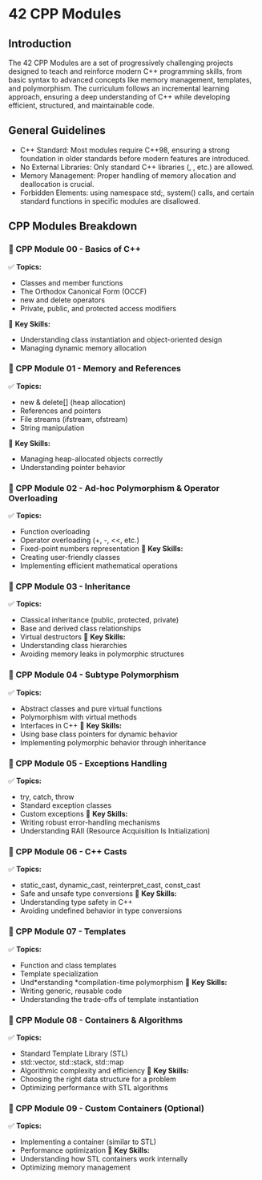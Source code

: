 # 42 CPP Modules

## Introduction
The 42 CPP Modules are a set of progressively challenging projects designed to teach and reinforce modern C++ programming skills, from basic syntax to advanced concepts like memory management, templates, and polymorphism. The curriculum follows an incremental learning approach, ensuring a deep understanding of C++ while developing efficient, structured, and maintainable code.

## General Guidelines
- C++ Standard: Most modules require C++98, ensuring a strong foundation in older standards before modern features are introduced.
- No External Libraries: Only standard C++ libraries (<iostream>, <algorithm>, etc.) are allowed.
- Memory Management: Proper handling of memory allocation and deallocation is crucial.
- Forbidden Elements: using namespace std;, system() calls, and certain standard functions in specific modules are disallowed.

## CPP Modules Breakdown
### 📌 CPP Module 00 - Basics of C++
✅ **Topics:**
- Classes and member functions
- The Orthodox Canonical Form (OCCF)
- new and delete operators
- Private, public, and protected access modifiers

🔧 **Key Skills:**
- Understanding class instantiation and object-oriented design
- Managing dynamic memory allocation

### 📌 CPP Module 01 - Memory and References
✅ **Topics:**
- new & delete[] (heap allocation)
- References and pointers
- File streams (ifstream, ofstream)
- String manipulation

🔧 **Key Skills:**
- Managing heap-allocated objects correctly
- Understanding pointer behavior

### 📌 CPP Module 02 - Ad-hoc Polymorphism & Operator Overloading
✅ **Topics:**
- Function overloading
- Operator overloading (+, -, <<, etc.)
- Fixed-point numbers representation
🔧 **Key Skills:**
- Creating user-friendly classes
- Implementing efficient mathematical operations

### 📌 CPP Module 03 - Inheritance
✅ **Topics:**
- Classical inheritance (public, protected, private)
- Base and derived class relationships
- Virtual destructors
🔧 **Key Skills:**
- Understanding class hierarchies
- Avoiding memory leaks in polymorphic structures

### 📌 CPP Module 04 - Subtype Polymorphism
✅ **Topics:**
- Abstract classes and pure virtual functions
- Polymorphism with virtual methods
- Interfaces in C++
🔧 **Key Skills:**
- Using base class pointers for dynamic behavior
- Implementing polymorphic behavior through inheritance

### 📌 CPP Module 05 - Exceptions Handling
✅ **Topics:**
- try, catch, throw
- Standard exception classes
- Custom exceptions
🔧 **Key Skills:**
- Writing robust error-handling mechanisms
- Understanding RAII (Resource Acquisition Is Initialization)

### 📌 CPP Module 06 - C++ Casts
✅ **Topics:**
- static_cast, dynamic_cast, reinterpret_cast, const_cast
- Safe and unsafe type conversions
🔧 **Key Skills:**
- Understanding type safety in C++
- Avoiding undefined behavior in type conversions

### 📌 CPP Module 07 - Templates
✅ **Topics:**
- Function and class templates
- Template specialization
- Und*erstanding *compilation-time polymorphism
🔧 **Key Skills:**
- Writing generic, reusable code
- Understanding the trade-offs of template instantiation

### 📌 CPP Module 08 - Containers & Algorithms
✅ **Topics:**
- Standard Template Library (STL)
- std::vector, std::stack, std::map
- Algorithmic complexity and efficiency
🔧 **Key Skills:**
- Choosing the right data structure for a problem
- Optimizing performance with STL algorithms

### 📌 CPP Module 09 - Custom Containers (Optional)
✅ **Topics:**
- Implementing a container (similar to STL)
- Performance optimization
🔧 **Key Skills:**
- Understanding how STL containers work internally
- Optimizing memory management